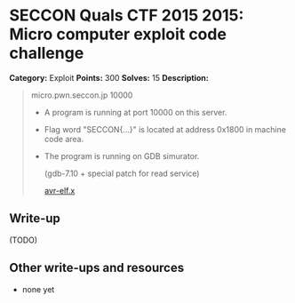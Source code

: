 # SECCON Quals CTF 2015 2015: Micro computer exploit code challenge

**Category:** Exploit
**Points:** 300
**Solves:** 15
**Description:**

> micro.pwn.seccon.jp 10000
> 
> * A program is running at port 10000 on this server.
> 
> * Flag word "SECCON{...}" is located at address 0x1800 in machine code area.
> 
> * The program is running on GDB simurator.
> 
>   (gdb-7.10 + special patch for read service)
> 
>   [avr-elf.x](./avr-elf.x)


## Write-up

(TODO)

## Other write-ups and resources

* none yet
